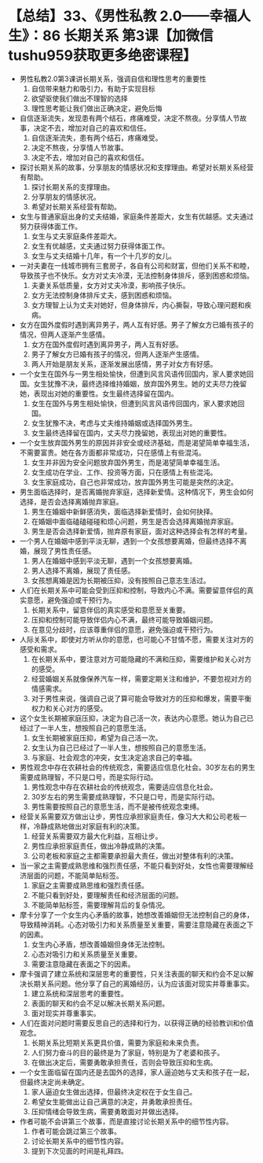 # 【总结】33、《男性私教 2.0——幸福人生》：86 长期关系 第3课【加微信tushu959获取更多绝密课程】

-   男性私教2.0第3课讲长期关系，强调自信和理性思考的重要性
    1.  自信带来魅力和吸引力，有助于实现目标
    2.  欲望驱使我们做出不理智的选择
    3.  理性思考能让我们做出正确决定，避免后悔
-   自信逐渐流失，发现患有两个结石，疼痛难受，决定不熬夜。分享情人节故事，决定不去，增加对自己的喜欢和信任。
    1.  自信逐渐流失，患有两个结石，疼痛难受。
    2.  决定不熬夜，分享情人节故事。
    3.  决定不去，增加对自己的喜欢和信任。
-   探讨长期关系的故事，分享朋友的情感状况和支撑理由。希望对长期关系经营有帮助。
    1.  探讨长期关系的支撑理由。
    2.  分享朋友的情感状况。
    3.  希望对长期关系经营有帮助。
-   女生与普通家庭出身的丈夫结婚，家庭条件差距大，女生有优越感。丈夫通过努力获得体面工作。
    1.  女生与丈夫家庭条件差距大。
    2.  女生有优越感，丈夫通过努力获得体面工作。
    3.  女生与丈夫结婚十几年，有一个十几岁的女儿。
-   一对夫妻在一线城市拥有三套房子，各自有公司和财富，但他们关系不和睦，导致孩子也不快乐。女方对丈夫冷漠，无法控制身体排斥，感到困惑和烦恼。
    1.  夫妻关系低质量，女方对丈夫冷漠，影响孩子快乐。
    2.  女方无法控制身体排斥丈夫，感到困惑和烦恼。
    3.  女方理智上认为丈夫对她好，但身体排斥，内心撕裂，导致心理问题和疾病。
-   女方在国外度假时遇到离异男子，两人互有好感。男子了解女方已婚有孩子的情况，但两人逐渐产生感情。
    1.  女方在国外度假时遇到离异男子，两人互有好感。
    2.  男子了解女方已婚有孩子的情况，但两人逐渐产生感情。
    3.  两人开始是朋友关系，逐渐发展出感情，男子对女方有好感。
-   一个女生在国外与一男生相处愉快，但遭到风言风语传回国内，家人要求她回国。女生犹豫不决，最终选择维持婚姻，放弃国外男生。她的丈夫尽力挽留她，表现出对她的重要性。女生最终选择留在国内。 
    1.  女生在国外与男生相处愉快，但遭到风言风语传回国内，家人要求她回国。
    2.  女生犹豫不决，考虑与丈夫维持婚姻或选择国外男生。
    3.  女生最终选择留在国内，丈夫尽力挽留她，表现出对她的重要性。
-   一个女生放弃国外男生的原因并非安全或经济基础，而是渴望简单幸福生活，不需要富贵。她在各方面都非常成功，只在感情上有些混沌。
    1.  女生并非因为安全问题放弃国外男生，而是渴望简单幸福生活。
    2.  女生成功在学业、工作、投资等方面，只在感情上有些混沌。
    3.  女生家庭成功，自己也非常成功，放弃国外男生可能是突然的决定。
-   男生面临选择时，是否离婚抛弃家庭，选择新爱情。这种情况下，男生会如何选择，是否会选择离婚抛弃家庭。
    1.  男生在婚姻中新鲜感消失，面临选择新爱情时，会如何抉择。
    2.  在婚姻中面临磕磕碰碰和烦心问题，男生是否会选择离婚抛弃家庭。
    3.  男生是否会选择新爱情，抛弃原有家庭，面对这种选择会有怎样的考量。
-   一个男人在婚姻中感到平淡无聊，遇到一个女孩想要离婚，但最终选择不离婚，展现了男性责任感。
    1.  男人在婚姻中感到平淡无聊，遇到一个女孩想要离婚。
    2.  男人选择不离婚，展现了责任感。
    3.  女孩想离婚是因为长期被压抑，没有按照自己意志生活过。
-   人们在长期关系中可能会受到压抑和控制，导致内心不满。需要留意伴侣的真实意愿，避免强迫或干预行为。
    1.  长期关系中，留意伴侣的真实感受和意愿至关重要。
    2.  压抑和控制可能导致伴侣内心不满，最终可能导致婚姻问题。
    3.  在意见分歧时，应该尊重伴侣的意愿，避免强迫或干预行为。
-   人际关系中，即使对方听从你的意愿，也可能心不甘情不愿，需要关注对方的感受和需求。
    1.  在长期关系中，要注意对方可能隐藏的不满和压抑，需要维护和关心对方的感受。
    2.  经营婚姻关系就像保养汽车一样，需要定期关注和维护，不要忽视对方的情感需求。
    3.  对于男性来说，强调自己说了算可能会导致对方的压抑和爆发，需要平衡权力和关心对方的感受。
-   这个女生长期被家庭压抑，决定为自己活一次，表达内心意愿。她认为自己已经过了一半人生，想按照自己的意愿生活。
    1.  女生长期被家庭压抑，希望为自己活一次。
    2.  女生认为自己已经过了一半人生，想按照自己的意愿生活。
    3.  与家庭、社会观念的冲突，女生决定追求自己的幸福。
-   男性观念中存在农耕社会的传统观念，需要适应信息化社会。30岁左右的男生需要成熟理智，不只是口号，而是实际行动。
    1.  男性观念中存在农耕社会的传统观念，需要适应信息化社会。
    2.  30岁左右的男生需要成熟理智，不只是口号，而是实际行动。
    3.  男性需要按照自己的意愿生活，而不是被传统观念束缚。
-   经营关系需要双方做出让步，男性应承担家庭责任，像习大大和公司老板一样，冷静成熟地做出对家庭有利的决策。
    1.  经营关系需要双方最大化利益，互相让步。
    2.  男性应承担家庭责任，做出冷静成熟的决策。
    3.  公司老板和家庭之主都需要承担最大责任，做出对整体有利的决策。
-   当一家之主需要成熟思维和强烈责任感，不能只看到好处，女性也需要理解经济层面的问题，不能简单贴标签。
    1.  家庭之主需要成熟思维和强烈责任感。
    2.  不能只看到好处，要理解责任和经济层面的问题。
    3.  不能简单贴标签，需要理解背后的复杂情况。
-   摩卡分享了一个女生内心矛盾的故事，她想改善婚姻但无法控制自己的身体，导致精神消耗。心态对吸引力和关系质量至关重要，需要注意隐藏在表面之下的因素。
    1.  女生内心矛盾，想改善婚姻但身体无法控制。
    2.  心态对吸引力和关系质量至关重要。
    3.  需要注意隐藏在表面之下的因素。
-   摩卡强调了建立系统和深层思考的重要性，只关注表面的聊天和约会不足以解决长期关系问题。他分享了自己的离婚经历，认为应该面对现实并尊重事实。
    1.  建立系统和深层思考的重要性。
    2.  表面的聊天和约会不足以解决长期关系问题。
    3.  面对现实并尊重事实。
-   人们在面对问题时需要反思自己的选择和行为，以获得正确的经验教训和价值观念。
    1.  长期关系比短期关系更具价值，需要为家庭和未来负责。
    2.  人们努力奋斗的目的最终是为了家庭，特别是为了老婆和孩子。
    3.  在做出决定后，需要勇敢承担责任，否则会导致压抑和生病。
-   一个女生面临留在国内还是去国外的选择，家人逼迫她与丈夫和孩子在一起，但最终决定尚未确定。
    1.  家人逼迫女生做出选择，但最终决定权在于女生自己。
    2.  希望女生能做出让自己满意的决定，并勇敢承担责任。
    3.  压抑情绪会导致生病，需要勇敢面对并做出选择。
-   作者可能不会讲第三个故事，而是直接讨论长期关系中的细节性内容。
    1.  作者可能会跳过第三个故事。
    2.  讨论长期关系中的细节性内容。
    3.  提到下次见面的时间是礼拜四。
